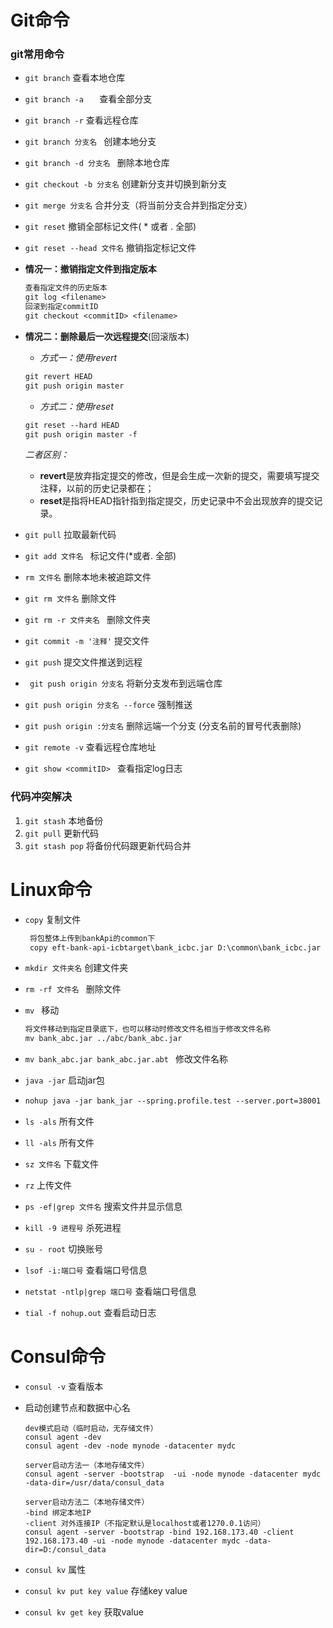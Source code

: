 # Git命令

### git常用命令

* ```git branch``` 查看本地仓库

* ```git branch -a   ``` 查看全部分支

* `git branch -r`  查看远程仓库

* `git branch 分支名 `  创建本地分支

* `git branch -d 分支名 `  删除本地仓库

* `git checkout -b 分支名` 创建新分支并切换到新分支

* ` git merge 分支名 `  合并分支（将当前分支合并到指定分支）

* `git reset` 撤销全部标记文件( *  或者 .  全部)

* `git reset --head 文件名` 撤销指定标记文件

* **情况一：撤销指定文件到指定版本**

  ```reStructuredText
  查看指定文件的历史版本
  git log <filename>
  回滚到指定commitID
  git checkout <commitID> <filename>
  ```

* **情况二：删除最后一次远程提交**(回滚版本)

  * *方式一：使用revert*

  ```reStructuredText
  git revert HEAD
  git push origin master
  ```

  - *方式二：使用reset*

  ```reStructuredText
  git reset --hard HEAD
  git push origin master -f
  ```

  *二者区别：*

  - **revert**是放弃指定提交的修改，但是会生成一次新的提交，需要填写提交注释，以前的历史记录都在；
  - **reset**是指将HEAD指针指到指定提交，历史记录中不会出现放弃的提交记录。

* ```git pull``` 拉取最新代码

* `git add 文件名 `  标记文件(*或者. 全部)

* `rm 文件名`  删除本地未被追踪文件

* `git rm 文件名`  删除文件

* `git rm -r 文件夹名 ` 删除文件夹

* ```git commit -m '注释'```  提交文件

* ```git push```  提交文件推送到远程

* `  git push origin 分支名 `  将新分支发布到远端仓库

* `git push origin 分支名 --force` 强制推送

* ` git push origin :分支名 `  删除远端一个分支   (分支名前的冒号代表删除) 

* `git remote -v` 查看远程仓库地址

* `git show <commitID> ` 查看指定log日志

### 代码冲突解决

1. `git stash` 本地备份
2. `git pull` 更新代码
3. `git stash pop` 将备份代码跟更新代码合并

# Linux命令

* `copy` 复制文件

  ```reStructuredText
   将包整体上传到bankApi的common下
   copy eft-bank-api-icbtarget\bank_icbc.jar D:\common\bank_icbc.jar
  ```

* `mkdir 文件夹名` 创建文件夹

* `rm -rf 文件名 ` 删除文件

* `mv ` 移动

  ```reStructuredText
  将文件移动到指定目录底下，也可以移动时修改文件名相当于修改文件名称
  mv bank_abc.jar ../abc/bank_abc.jar
  ```

* `mv bank_abc.jar bank_abc.jar.abt ` 修改文件名称

* `java -jar` 启动jar包

* ```reStructuredText
  nohup java -jar bank_jar --spring.profile.test --server.port=38001
  ```

* `ls -als` 所有文件

* `ll -als` 所有文件

* `sz 文件名` 下载文件

* `rz` 上传文件

* `ps -ef|grep 文件名` 搜索文件并显示信息

* `kill -9 进程号` 杀死进程

* `su - root` 切换账号

* `lsof -i:端口号` 查看端口号信息

* `netstat -ntlp|grep 端口号` 查看端口号信息

* `tial -f nohup.out` 查看启动日志

# Consul命令

- `consul -v` 查看版本

- 启动创建节点和数据中心名

  ```shell
  dev模式启动（临时启动，无存储文件）
  consul agent -dev
  consul agent -dev -node mynode -datacenter mydc
  
  server启动方法一（本地存储文件）
  consul agent -server -bootstrap  -ui -node mynode -datacenter mydc -data-dir=/usr/data/consul_data
  
  server启动方法二（本地存储文件）
  -bind 绑定本地IP
  -client 对外连接IP（不指定默认是localhost或者1270.0.1访问）
  consul agent -server -bootstrap -bind 192.168.173.40 -client 192.168.173.40 -ui -node mynode -datacenter mydc -data-dir=D:/consul_data
  ```

- `consul kv`  属性

- `consul kv put key value` 存储key value

- `consul kv get key` 获取value









